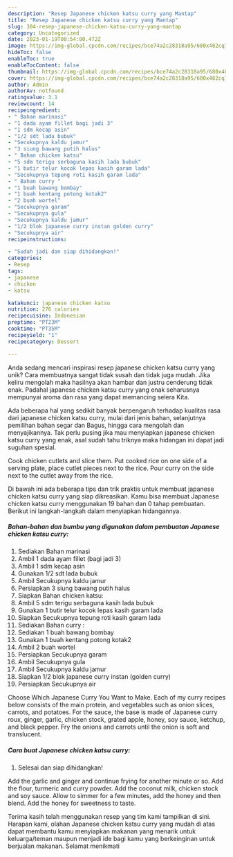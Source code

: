 ```yaml
---
description: "Resep Japanese chicken katsu curry yang Mantap"
title: "Resep Japanese chicken katsu curry yang Mantap"
slug: 304-resep-japanese-chicken-katsu-curry-yang-mantap
category: Uncategorized
date: 2023-01-19T00:54:00.472Z
image: https://img-global.cpcdn.com/recipes/bce74a2c28318a95/680x482cq70/japanese-chicken-katsu-curry-foto-resep-utama.jpg
hideToc: false
enableToc: true
enableTocContent: false
thumbnail: https://img-global.cpcdn.com/recipes/bce74a2c28318a95/680x482cq70/japanese-chicken-katsu-curry-foto-resep-utama.jpg
cover: https://img-global.cpcdn.com/recipes/bce74a2c28318a95/680x482cq70/japanese-chicken-katsu-curry-foto-resep-utama.jpg
author: Admin
authorAv: notfound
ratingvalue: 3.1
reviewcount: 14
recipeingredient:
- " Bahan marinasi"
- "1 dada ayam fillet bagi jadi 3"
- "1 sdm kecap asin"
- "1/2 sdt lada bubuk"
- "Secukupnya kaldu jamur"
- "3 siung bawang putih halus"
- " Bahan chicken katsu"
- "5 sdm terigu serbaguna kasih lada bubuk"
- "1 butir telur kocok lepas kasih garam lada"
- "Secukupnya tepung roti kasih garam lada"
- " Bahan curry "
- "1 buah bawang bombay"
- "1 buah kentang potong kotak2"
- "2 buah wortel"
- "Secukupnya garam"
- "Secukupnya gula"
- "Secukupnya kaldu jamur"
- "1/2 blok japanese curry instan golden curry"
- "Secukupnya air"
recipeinstructions:

- "Sudah jadi dan siap dihidangkan!"
categories:
- Resep
tags:
- japanese
- chicken
- katsu

katakunci: japanese chicken katsu 
nutrition: 276 calories
recipecuisine: Indonesian
preptime: "PT23M"
cooktime: "PT35M"
recipeyield: "1"
recipecategory: Dessert

---
```





Anda sedang mencari inspirasi resep japanese chicken katsu curry yang unik? Cara membuatnya sangat tidak susah dan tidak juga mudah. Jika keliru mengolah maka hasilnya akan hambar dan justru cenderung tidak enak. Padahal japanese chicken katsu curry yang enak seharusnya mempunyai aroma dan rasa yang dapat memancing selera Kita.





Ada beberapa hal yang sedikit banyak berpengaruh terhadap kualitas rasa dari japanese chicken katsu curry, mulai dari jenis bahan, selanjutnya pemilihan bahan segar dan Bagus, hingga cara mengolah dan menyajikannya. Tak perlu pusing jika mau menyiapkan japanese chicken katsu curry yang enak,      asal sudah tahu triknya maka hidangan ini dapat jadi suguhan spesial.














Cook chicken cutlets and slice them. Put cooked rice on one side of a serving plate, place cutlet pieces next to the rice. Pour curry on the side next to the cutlet away from the rice.






Di bawah ini ada beberapa tips dan trik praktis untuk membuat japanese chicken katsu curry yang siap dikreasikan. Kamu bisa membuat Japanese chicken katsu curry menggunakan 19 bahan dan 0 tahap pembuatan. Berikut ini langkah-langkah dalam menyiapkan hidangannya.

<!--inarticleads1-->

##### Bahan-bahan dan bumbu yang digunakan dalam pembuatan Japanese chicken katsu curry:

1. Sediakan  Bahan marinasi
1. Ambil 1 dada ayam fillet (bagi jadi 3)
1. Ambil 1 sdm kecap asin
1. Gunakan 1/2 sdt lada bubuk
1. Ambil Secukupnya kaldu jamur
1. Persiapkan 3 siung bawang putih halus
1. Siapkan  Bahan chicken katsu:
1. Ambil 5 sdm terigu serbaguna kasih lada bubuk
1. Gunakan 1 butir telur kocok lepas kasih garam lada
1. Siapkan Secukupnya tepung roti kasih garam lada
1. Sediakan  Bahan curry :
1. Sediakan 1 buah bawang bombay
1. Gunakan 1 buah kentang potong kotak2
1. Ambil 2 buah wortel
1. Persiapkan Secukupnya garam
1. Ambil Secukupnya gula
1. Ambil Secukupnya kaldu jamur
1. Siapkan 1/2 blok japanese curry instan (golden curry)
1. Persiapkan Secukupnya air


Choose Which Japanese Curry You Want to Make. Each of my curry recipes below consists of the main protein, and vegetables such as onion slices, carrots, and potatoes. For the sauce, the base is made of Japanese curry roux, ginger, garlic, chicken stock, grated apple, honey, soy sauce, ketchup, and black pepper. Fry the onions and carrots until the onion is soft and translucent. 

<!--inarticleads2-->

##### Cara buat Japanese chicken katsu curry:


1. Selesai dan siap dihidangkan!

Add the garlic and ginger and continue frying for another minute or so. Add the flour, turmeric and curry powder. Add the coconut milk, chicken stock and soy sauce. Allow to simmer for a few minutes, add the honey and then blend. Add the honey for sweetness to taste. 

Terima kasih telah menggunakan resep yang tim kami tampilkan di sini. Harapan kami, olahan Japanese chicken katsu curry yang mudah di atas dapat membantu kamu menyiapkan makanan yang menarik untuk keluarga/teman maupun menjadi ide bagi kamu yang berkeinginan untuk berjualan makanan. Selamat menikmati
